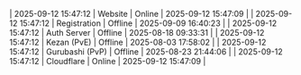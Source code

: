 | 2025-09-12 15:47:12 | Website | Online | 2025-09-12 15:47:09 |
| 2025-09-12 15:47:12 | Registration | Offline | 2025-09-09 16:40:23 |
| 2025-09-12 15:47:12 | Auth Server | Offline | 2025-08-18 09:33:31 |
| 2025-09-12 15:47:12 | Kezan (PvE) | Offline | 2025-08-03 17:58:02 |
| 2025-09-12 15:47:12 | Gurubashi (PvP) | Offline | 2025-08-23 21:44:06 |
| 2025-09-12 15:47:12 | Cloudflare | Online | 2025-09-12 15:47:09 |
